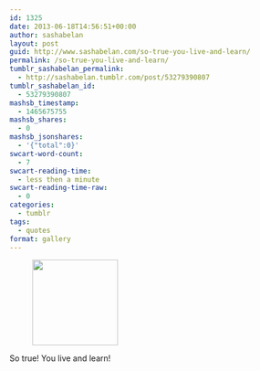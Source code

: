 ```yaml
---
id: 1325
date: 2013-06-18T14:56:51+00:00
author: sashabelan
layout: post
guid: http://www.sashabelan.com/so-true-you-live-and-learn/
permalink: /so-true-you-live-and-learn/
tumblr_sashabelan_permalink:
  - http://sashabelan.tumblr.com/post/53279390807
tumblr_sashabelan_id:
  - 53279390807
mashsb_timestamp:
  - 1465675755
mashsb_shares:
  - 0
mashsb_jsonshares:
  - '{"total":0}'
swcart-word-count:
  - 7
swcart-reading-time:
  - less then a minute
swcart-reading-time-raw:
  - 0
categories:
  - tumblr
tags:
  - quotes
format: gallery
---
```

<div id='gallery-480' class='gallery galleryid-1325 gallery-columns-3 gallery-size-thumbnail'>
  <figure class='gallery-item'> 
  
  <div class='gallery-icon portrait'>
    <a href='http://www.sashabelan.ru/so-true-you-live-and-learn/attachment/1326/'><img width="150" height="150" src="http://www.sashabelan.ru/wp-content/uploads/2013/06/tumblr_molg6rsxbz1qarj97o1_500-150x150.jpg" class="attachment-thumbnail size-thumbnail" alt="" /></a>
  </div></figure>
</div>

So true! You live and learn!